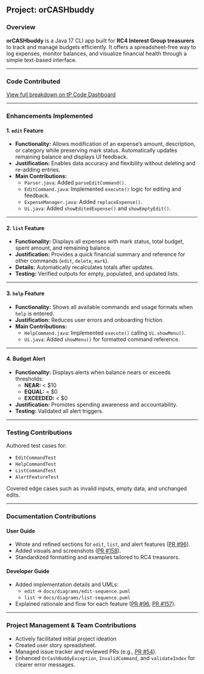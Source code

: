 ## Project: orCASHbuddy

### Overview
**orCASHbuddy** is a Java 17 CLI app built for **RC4 Interest Group treasurers** to track and manage budgets efficiently. It offers a spreadsheet-free way to log expenses, monitor balances, and visualize financial health through a simple text-based interface.

---

### Code Contributed
[View full breakdown on tP Code Dashboard](https://nus-cs2113-ay2526s1.github.io/tp-dashboard/?search=gumingyoujia&breakdown=true)

---

### Enhancements Implemented

#### 1. `edit` Feature
- **Functionality:** Allows modification of an expense’s amount, description, or category while preserving mark status. Automatically updates remaining balance and displays UI feedback.
- **Justification:** Enables data accuracy and flexibility without deleting and re-adding entries.
- **Main Contributions:**
  - `Parser.java`: Added `parseEditCommand()`.
  - `EditCommand.java`: Implemented `execute()` logic for editing and feedback.
  - `ExpenseManager.java`: Added `replaceExpense()`.
  - `Ui.java`: Added `showEditedExpense()` and `showEmptyEdit()`.

---

#### 2. `list` Feature
- **Functionality:** Displays all expenses with mark status, total budget, spent amount, and remaining balance.
- **Justification:** Provides a quick financial summary and reference for other commands (`edit`, `delete`, `mark`).
- **Details:** Automatically recalculates totals after updates.
- **Testing:** Verified outputs for empty, populated, and updated lists.

---

#### 3. `help` Feature
- **Functionality:** Shows all available commands and usage formats when `help` is entered.
- **Justification:** Reduces user errors and onboarding friction.
- **Main Contributions:**
  - `HelpCommand.java`: Implemented `execute()` calling `Ui.showMenu()`.
  - `Ui.java`: Added `showMenu()` for formatted command reference.

---

#### 4. Budget Alert
- **Functionality:** Displays alerts when balance nears or exceeds thresholds:
  - **NEAR:** < $10
  - **EQUAL:** = $0
  - **EXCEEDED:** < $0
- **Justification:** Promotes spending awareness and accountability.
- **Testing:** Validated all alert triggers.

---

### Testing Contributions
Authored test cases for:
- `EditCommandTest`
- `HelpCommandTest`
- `ListCommandTest`
- `AlertFeatureTest`

Covered edge cases such as invalid inputs, empty data, and unchanged edits.

---

### Documentation Contributions

#### User Guide
- Wrote and refined sections for `edit`, `list`, and alert features ([PR #96](https://github.com/AY2526S1-CS2113-T11-2/tp/pull/96)).
- Added visuals and screenshots ([PR #158](https://github.com/AY2526S1-CS2113-T11-2/tp/pull/158)).
- Standardized formatting and examples tailored to RC4 treasurers.

#### Developer Guide
- Added implementation details and UMLs:
  - `edit` → `docs/diagrams/edit-sequence.puml`
  - `list` → `docs/diagrams/list-sequence.puml`
- Explained rationale and flow for each feature ([PR #96](https://github.com/AY2526S1-CS2113-T11-2/tp/pull/96), [PR #157](https://github.com/AY2526S1-CS2113-T11-2/tp/pull/157)).

---

### Project Management & Team Contributions
- Actively facilitated initial project ideation
- Created user story spreadsheet.
- Managed issue tracker and reviewed PRs (e.g., [PR #54](https://github.com/AY2526S1-CS2113-T11-2/tp/pull/54)).
- Enhanced `OrCashBuddyException`, `InvalidCommand`, and `validateIndex` for clearer error messages.
